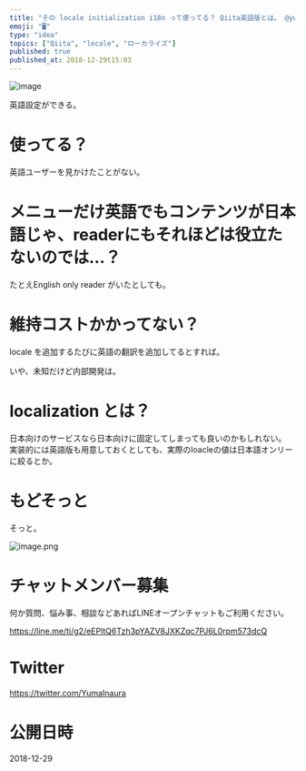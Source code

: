 ```yaml
---
title: "その locale initialization i18n って使ってる？ Qiita英語版とは。 @yumainaura #ローカライズ "
emoji: "🖥"
type: "idea"
topics: ["Qiita", "locale", "ローカライズ"]
published: true
published_at: 2018-12-29t15:03
---
```


![image](https://user-images.githubusercontent.com/13635059/50534087-78ac8a80-0b7a-11e9-997a-f8c5c26681e8.png)

英語設定ができる。

# 使ってる？

英語ユーザーを見かけたことがない。

# メニューだけ英語でもコンテンツが日本語じゃ、readerにもそれほどは役立たないのでは…？

たとえEnglish only reader がいたとしても。

# 維持コストかかってない？

locale を追加するたびに英語の翻訳を追加してるとすれば。

いや、未知だけど内部開発は。

# localization とは？

日本向けのサービスなら日本向けに固定してしまっても良いのかもしれない。
実装的には英語版も用意しておくとしても、実際のloacleの値は日本語オンリーに絞るとか。


# もどそっと

そっと。

![image.png](https://qiita-image-store.s3.amazonaws.com/0/89618/a9b6bf6f-9343-22e0-e8a2-59afd2e1a93b.png)








<!-- Update From Qiita API -->

# チャットメンバー募集


何か質問、悩み事、相談などあればLINEオープンチャットもご利用ください。

https://line.me/ti/g2/eEPltQ6Tzh3pYAZV8JXKZqc7PJ6L0rpm573dcQ





# Twitter


https://twitter.com/YumaInaura


<!-- Update From Qiita API -->



# 公開日時

2018-12-29
